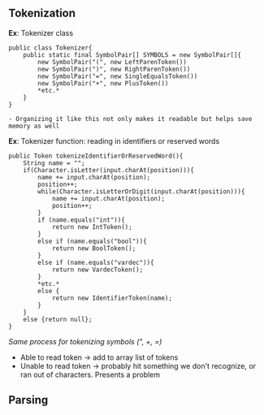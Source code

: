 ## Tokenization

**Ex**: Tokenizer class
```
public class Tokenizer{
    public static final SymbolPair[] SYMBOLS = new SymbolPair[]{
        new SymbolPair("(", new LeftParenToken())
        new SymbolPair(")", new RightParenToken())
        new SymbolPair("=", new SingleEqualsToken())
        new SymbolPair("+", new PlusToken())
        *etc.*
    }
}
 ```    
    - Organizing it like this not only makes it readable but helps save memory as well

**Ex**: Tokenizer function: reading in identifiers or reserved words
```
public Token tokenizeIdentifierOrReservedWord(){
    String name = "";
    if(Character.isLetter(input.charAt(position))){
        name += input.charAt(position);
        position++;
        while(Character.isLetterOrDigit(input.charAt(position))){
            name += input.charAt(position);
            position++;
        }
        if (name.equals("int")){
            return new IntToken();
        }
        else if (name.equals("bool")){
            return new BoolToken();
        }
        else if (name.equals("vardec")){
            return new VardecToken();
        }
        *etc.*
        else {
            return new IdentifierToken(name);
        } 
    }
    else {return null};
}
```
*Same process for tokenizing symbols (", +, =)*
- Able to read token -> add to array list of tokens
- Unable to read token -> probably hit something we don't recognize, or ran out of characters. Presents a problem

## Parsing
